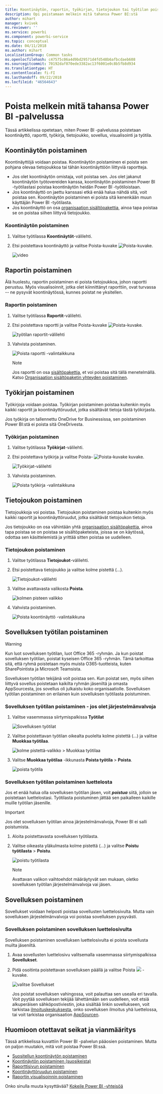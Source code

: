 ```yaml
---
title: Koontinäytön, raportin, työkirjan, tietojoukon tai työtilan poistaminen
description: Opi poistamaan melkein mitä tahansa Power BI:stä
author: mihart
manager: kvivek
ms.reviewer: ''
ms.service: powerbi
ms.component: powerbi-service
ms.topic: conceptual
ms.date: 04/11/2018
ms.author: mihart
LocalizationGroup: Common tasks
ms.openlocfilehash: c47575c06a4d9bd29571d4fd548b6afbcdaeb608
ms.sourcegitcommit: 70192daf070ede3382ac13f6001e0c8b5fb8d934
ms.translationtype: HT
ms.contentlocale: fi-FI
ms.lasthandoff: 09/22/2018
ms.locfileid: "46564643"
---
```

# <a name="delete-almost-anything-in-power-bi-service"></a>Poista melkein mitä tahansa Power BI -palvelussa
Tässä artikkelissa opetetaan, miten Power BI -palvelussa poistetaan koontinäyttö, raportti, työkirja, tietojoukko, sovellus, visualisointi ja työtila.

## <a name="delete-a-dashboard"></a>Koontinäytön poistaminen
Koontinäyttöjä voidaan poistaa. Koontinäytön poistaminen ei poista sen pohjana olevaa tietojoukkoa tai tähän koontinäyttöön liittyviä raportteja.

* Jos olet koontinäytön omistaja, voit poistaa sen. Jos olet jakanut koontinäytön työtovereiden kanssa, koontinäytön poistaminen Power BI -työtilastasi poistaa koontinäytön heidän Power BI -työtiloistaan.
* Jos koontinäyttö on jaettu kanssasi etkä enää halua nähdä sitä, voit poistaa sen.  Koontinäytön poistaminen ei poista sitä kenenkään muun käyttäjän Power BI -työtilasta.
* Jos koontinäyttö on osa [organisaation sisältöpakettia](../service-organizational-content-pack-disconnect.md), ainoa tapa poistaa se on poistaa siihen liittyvä tietojoukko.

### <a name="to-delete-a-dashboard"></a>Koontinäytön poistaminen
1. Valitse työtilassa **Koontinäytöt**-välilehti.
2. Etsi poistettava koontinäyttö ja valitse Poista-kuvake ![Poista-kuvake](./media/end-user-delete/power-bi-delete-icon.png).

    ![video](./media/end-user-delete/power-bi-delete-dash.gif)

## <a name="delete-a-report"></a>Raportin poistaminen
Älä huolestu, raportin poistaminen ei poista tietojoukkoa, johon raportti perustuu.  Myös visualisoinnit, jotka olet kiinnittänyt raporttiin, ovat turvassa -- ne pysyvät koontinäytössä, kunnes poistat ne yksitellen.

### <a name="to-delete-a-report"></a>Raportin poistaminen
1. Valitse työtilassa **Raportit**-välilehti.
2. Etsi poistettava raportti ja valitse Poista-kuvake   ![Poista-kuvake](./media/end-user-delete/power-bi-delete-icon.png).   

    ![työtilan raportit-välilehti](./media/end-user-delete/power-bi-delete-reportnew.png)
3. Vahvista poistaminen.

   ![Poista raportti -valintaikkuna](./media/end-user-delete/power-bi-delete-report.png)

   > [!NOTE]
   > Jos raportti on osa [sisältöpakettia](../service-organizational-content-pack-introduction.md), et voi poistaa sitä tällä menetelmällä.  Katso [Organisaation sisältöpaketin yhteyden poistaminen](../service-organizational-content-pack-disconnect.md).
   >
   >

## <a name="delete-a-workbook"></a>Työkirjan poistaminen
Työkirjoja voidaan poistaa. Työkirjan poistaminen poistaa kuitenkin myös kaikki raportit ja koontinäyttöruudut, jotka sisältävät tietoja tästä työkirjasta.

Jos työkirja on tallennettu OneDrive for Businessissa, sen poistaminen Power BI:stä ei poista sitä OneDrivesta.

### <a name="to-delete-a-workbook"></a>Työkirjan poistaminen
1. Valitse työtilassa **Työkirjat**-välilehti.
2. Etsi poistettava työkirja ja valitse Poista- ![Poista-kuvake](./media/end-user-delete/power-bi-delete-report2.png) kuvake.

    ![Työkirjat-välilehti](./media/end-user-delete/power-bi-delete-workbooknew.png)
3. Vahvista poistaminen.

   ![Poista työkirja -valintaikkuna](./media/end-user-delete/power-bi-delete-confirm.png)

## <a name="delete-a-dataset"></a>Tietojoukon poistaminen
Tietojoukkoja voi poistaa. Tietojoukon poistaminen poistaa kuitenkin myös kaikki raportit ja koontinäyttöruudut, jotka sisältävät tietojoukon tietoja.

Jos tietojoukko on osa vähintään yhtä [organisaation sisältöpakettia](../service-organizational-content-pack-disconnect.md), ainoa tapa poistaa se on poistaa se sisältöpaketeista, joissa se on käytössä, odottaa sen käsittelemistä ja yrittää sitten poistaa se uudelleen.

### <a name="to-delete-a-dataset"></a>Tietojoukon poistaminen
1. Valitse työtilassa **Tietojoukot**-välilehti.
2. Etsi poistettava tietojoukko ja valitse kolme pistettä (...).  

    ![Tietojoukot-välilehti](./media/end-user-delete/power-bi-delete-datasetnew.png)
3. Valitse avattavasta valikosta **Poista**.

   ![kolmen pisteen valikko](./media/end-user-delete/power-bi-delete-datasetnew2.png)
4. Vahvista poistaminen.

   ![Poista koontinäyttö -valintaikkuna](./media/end-user-delete/power-bi-delete-dataset-confirm.png)

## <a name="delete-an-app-workspace"></a>Sovelluksen työtilan poistaminen
> [!WARNING]
> Kun luot sovelluksen työtilan, luot Office 365 -ryhmän. Ja kun poistat sovelluksen työtilan, poistat kyseisen Office 365 -ryhmän. Tämä tarkoittaa sitä, että ryhmä poistetaan myös muista O365-tuotteista, kuten SharePointista ja Microsoft Teamsista.
>
>

Sovelluksen työtilan tekijänä voit poistaa sen. Kun poistat sen, myös siihen liittyvä sovellus poistetaan kaikilta ryhmän jäseniltä ja omasta AppSourcesta, jos sovellus oli julkaistu koko organisaatiolle. Sovelluksen työtilan poistaminen on erilainen kuin sovelluksen työtilasta poistuminen.

### <a name="to-delete-an-app-workspace---if-you-are-an-admin"></a>Sovelluksen työtilan poistaminen - jos olet järjestelmänvalvoja
1. Valitse vasemmassa siirtymispalkissa **Työtilat**

    ![Sovelluksen työtilat](./media/end-user-delete/power-bi-delete-workspace.png)
2. Valitse poistettavan työtilan oikealta puolelta kolme pistettä (...) ja valitse **Muokkaa työtilaa**.

   ![kolme pistettä-valikko > Muokkaa työtilaa](./media/end-user-delete/power-bi-edit-workspace.png)
3. Valitse **Muokkaa työtilaa** -ikkunasta **Poista työtila** > **Poista**.

    ![poista työtila](./media/end-user-delete/power-bi-delete-workspace2.png)

### <a name="to-remove-an-app-workspace-from-your-list"></a>Sovelluksen työtilan poistaminen luettelosta
Jos et enää halua olla sovelluksen työtilan jäsen, voit ***poistua*** siitä, jolloin se poistetaan luettelostasi. Työtilasta poistuminen jättää sen paikalleen kaikille muille työtilan jäsenille.  

> [!IMPORTANT]
> Jos olet sovelluksen työtilan ainoa järjestelmänvalvoja, Power BI ei salli poistumista.
>
>

1. Aloita poistettavasta sovelluksen työtilasta.
2. Valitse oikeasta yläkulmasta kolme pistettä (...) ja valitse **Poistu työtilasta** > **Poistu**.

      ![poistu työtilasta](./media/end-user-delete/power-bi-leave-workspace.png)

   > [!NOTE]
   > Avattavan valikon vaihtoehdot määräytyvät sen mukaan, oletko sovelluksen työtilan järjestelmänvalvoja vai jäsen.
   >
   >

## <a name="delete-or-remove-an-app"></a>Sovelluksen poistaminen
Sovellukset voidaan helposti poistaa sovellusten luettelosivulta. Mutta vain sovelluksen järjestelmänvalvoja voi poistaa sovelluksen pysyvästi.

### <a name="remove-an-app-from-your-app-list-page"></a>Sovelluksen poistaminen sovelluksen luettelosivulta
Sovelluksen poistaminen sovelluksen luettelosivulta ei poista sovellusta muilta jäseniltä.

1. Avaa sovellusten luettelosivu valitsemalla vasemmassa siirtymispalkissa **Sovellukset**.
2. Pidä osoitinta poistettavan sovelluksen päällä ja valitse Poista ![](./media/end-user-delete/power-bi-delete-report2.png) -kuvake.

   ![valitse Sovellukset](./media/end-user-delete/power-bi-delete-app.png)

   Jos poistat sovelluksen vahingossa, voit palauttaa sen usealla eri tavalla.  Voit pyytää sovelluksen tekijää lähettämään sen uudelleen, voit etsiä alkuperäisen sähköpostiviestin, joka sisältää linkin sovellukseen, voit tarkistaa [ilmoituskeskuksesta](end-user-notification-center.md), onko sovelluksen ilmoitus yhä luettelossa, tai voit tarkistaa organisaation [ AppSourcen](end-user-apps.md).

## <a name="considerations-and-troubleshooting"></a>Huomioon otettavat seikat ja vianmääritys
Tässä artikkelissa kuvattiin Power BI -palvelun pääosien poistaminen. Mutta on paljon muutakin, mitä voit poistaa Power BI:ssä.  

* [Suositellun koontinäytön poistaminen](end-user-featured.md#change-the-featured-dashboard)
* [Koontinäytön poistaminen (suosikeista)](end-user-favorite.md)
* [Raporttisivun poistaminen](end-user-delete.md)
* [Koontinäyttöruudun poistaminen](../service-dashboard-edit-tile.md)
* [Raportin visualisoinnin poistaminen](end-user-delete.md)

Onko sinulla muuta kysyttävää? [Kokeile Power BI -yhteisöä](http://community.powerbi.com/)
